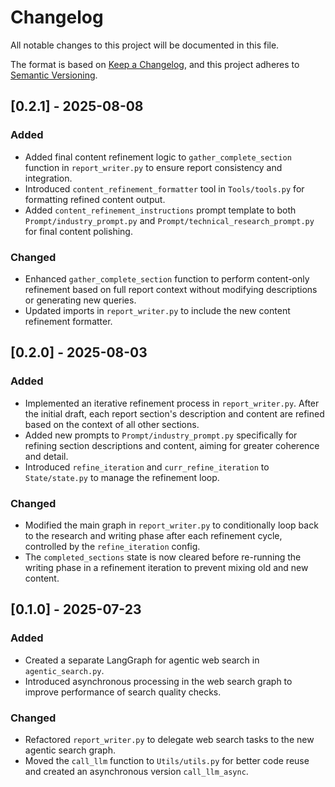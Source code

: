 # Changelog

All notable changes to this project will be documented in this file.

The format is based on [Keep a Changelog](https://keepachangelog.com/en/1.0.0/),
and this project adheres to [Semantic Versioning](https://semver.org/spec/v2.0.0.html).

## [0.2.1] - 2025-08-08

### Added
- Added final content refinement logic to `gather_complete_section` function in `report_writer.py` to ensure report consistency and integration.
- Introduced `content_refinement_formatter` tool in `Tools/tools.py` for formatting refined content output.
- Added `content_refinement_instructions` prompt template to both `Prompt/industry_prompt.py` and `Prompt/technical_research_prompt.py` for final content polishing.

### Changed
- Enhanced `gather_complete_section` function to perform content-only refinement based on full report context without modifying descriptions or generating new queries.
- Updated imports in `report_writer.py` to include the new content refinement formatter.

## [0.2.0] - 2025-08-03

### Added
- Implemented an iterative refinement process in `report_writer.py`. After the initial draft, each report section's description and content are refined based on the context of all other sections.
- Added new prompts to `Prompt/industry_prompt.py` specifically for refining section descriptions and content, aiming for greater coherence and detail.
- Introduced `refine_iteration` and `curr_refine_iteration` to `State/state.py` to manage the refinement loop.

### Changed
- Modified the main graph in `report_writer.py` to conditionally loop back to the research and writing phase after each refinement cycle, controlled by the `refine_iteration` config.
- The `completed_sections` state is now cleared before re-running the writing phase in a refinement iteration to prevent mixing old and new content.

## [0.1.0] - 2025-07-23

### Added
- Created a separate LangGraph for agentic web search in `agentic_search.py`.
- Introduced asynchronous processing in the web search graph to improve performance of search quality checks.

### Changed
- Refactored `report_writer.py` to delegate web search tasks to the new agentic search graph.
- Moved the `call_llm` function to `Utils/utils.py` for better code reuse and created an asynchronous version `call_llm_async`.